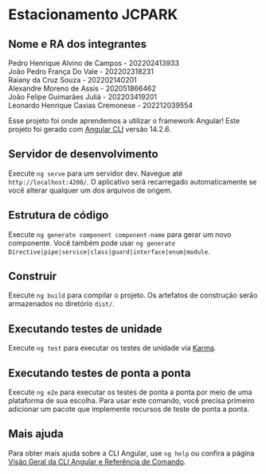 # Estacionamento JCPARK

## Nome e RA dos integrantes

Pedro Henrique Alvino de Campos - 202202413933<br>
João Pedro França Do Vale - 202202318231<br>
Raiany da Cruz Souza - 202202140201<br>
Alexandre Moreno de Assis - 202051866462<br>
João Felipe Guimarães Juliá - 202203419201<br>
Leonardo Henrique Caxias Cremonese - 202212039554<br>

Esse projeto foi onde aprendemos a utilizar o framework Angular!
Este projeto foi gerado com [Angular CLI](https://github.com/angular/angular-cli) versão 14.2.6.

## Servidor de desenvolvimento

Execute `ng serve` para um servidor dev. Navegue até `http://localhost:4200/`. O aplicativo será recarregado automaticamente se você alterar qualquer um dos arquivos de origem.

## Estrutura de código

Execute `ng generate component component-name` para gerar um novo componente. Você também pode usar `ng generate Directive|pipe|service|class|guard|interface|enum|module`.

## Construir

Execute `ng build` para compilar o projeto. Os artefatos de construção serão armazenados no diretório `dist/`.

## Executando testes de unidade

Execute `ng test` para executar os testes de unidade via [Karma](https://karma-runner.github.io).

## Executando testes de ponta a ponta

Execute `ng e2e` para executar os testes de ponta a ponta por meio de uma plataforma de sua escolha. Para usar este comando, você precisa primeiro adicionar um pacote que implemente recursos de teste de ponta a ponta.

## Mais ajuda

Para obter mais ajuda sobre a CLI Angular, use `ng help` ou confira a página [Visão Geral da CLI Angular e Referência de Comando](https://angular.io/cli).
